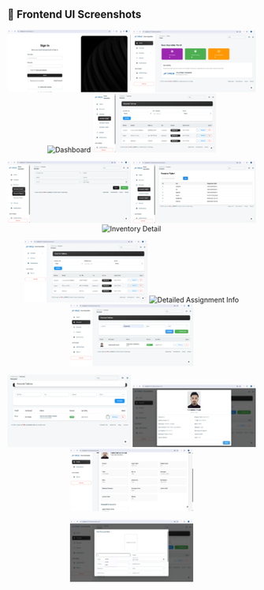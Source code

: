 ## 📸 Frontend UI Screenshots

<p align="center">
  <img src="screenshots/Login.png" alt="Login" width="250"/>
  <img src="screenshots/dashboard.png" alt="Dashboard" width="250"/>
  <img src="screenshots/kullanici-ekle" alt="Dashboard" width="250"/>
  <img src="screenshots/envanter-listesi.png" alt="Inventory List" width="250"/>
</p>

<p align="center">
  <img src="screenshots/envanter-olustur.png" alt="Create Inventory" width="250"/>
  <img src="screenshots/envanter-tipleri.png" alt="Inventory Types" width="250"/>
  <img src="screenshots/envanter-detayı.png" alt="Inventory Detail" width="250"/>
</p>

<p align="center">
  <img src="screenshots/envanter-rölünün-gördükleri.png" alt="Inventory Role View" width="250"/>
  <img src="screenshots/detaylı-zimmet-bilgisi.png" alt="Detailed Assignment Info" width="250"/>
  <img src="screenshots/ornek-filtreleme.png" alt="Example Filtering" width="250"/>
</p>

<p align="center">
  <img src="screenshots/personel-tablosu.png" alt="Personnel Table" width="250"/>
  <img src="screenshots/profil-bilgisi.png" alt="Profile Info" width="250"/>
  <img src="screenshots/profil-sayfası.png" alt="Profile Page" width="250"/>
</p>

<p align="center">
  <img src="screenshots/yeni-personel.png" alt="New Personnel" width="250"/>
</p>
